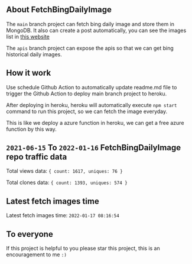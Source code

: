 ## About FetchBingDailyImage

The `main` branch project can fetch bing daily image and store them in MongoDB.
It also can create a post automatically, you can see the images list in [this website](https://oursalbum.netlify.app)

The `apis` branch project can expose the apis so that we can get bing historical daily images.

## How it work

Use schedule Github Action to automatically update readme.md file to trigger the Github Action to deploy main branch project to heroku.

After deploying in heroku, heroku will automatically execute `npm start` command to run this project, so we can fetch the image everyday.

This is like we deploy a azure function in heroku, we can get a free azure function by this way.

## `2021-06-15` To `2022-01-16` FetchBingDailyImage repo traffic data

Total views data: `{ count: 1617, uniques: 76 }`

Total clones data: `{ count: 1393, uniques: 574 }`

## Latest fetch images time

Latest fetch images time: `2022-01-17 08:16:54`

## To everyone

If this project is helpful to you please star this project, this is an encouragement to me `:)`



